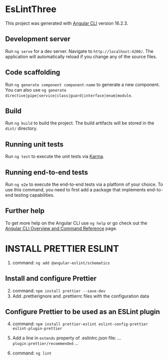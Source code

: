 # EsLintThree

This project was generated with [Angular CLI](https://github.com/angular/angular-cli) version 16.2.3.

## Development server

Run `ng serve` for a dev server. Navigate to `http://localhost:4200/`. The application will automatically reload if you change any of the source files.

## Code scaffolding

Run `ng generate component component-name` to generate a new component. You can also use `ng generate directive|pipe|service|class|guard|interface|enum|module`.

## Build

Run `ng build` to build the project. The build artifacts will be stored in the `dist/` directory.

## Running unit tests

Run `ng test` to execute the unit tests via [Karma](https://karma-runner.github.io).

## Running end-to-end tests

Run `ng e2e` to execute the end-to-end tests via a platform of your choice. To use this command, you need to first add a package that implements end-to-end testing capabilities.

## Further help

To get more help on the Angular CLI use `ng help` or go check out the [Angular CLI Overview and Command Reference](https://angular.io/cli) page.

# INSTALL PRETTIER ESLINT


1. command: `ng add @angular-eslint/schematics`


## Install and configure Prettier
2. command: `npm install prettier --save-dev`
3. Add .prettierignore and .prettierrc files with the configuration data


## Configure Prettier to be used as an ESLint plugin
4. command: `npm install prettier-eslint eslint-config-prettier eslint-plugin-prettier`
5. Add a line in `extends` property of .eslintrc.json file:
...
`plugin:prettier/recommended`
...

6. command: `ng lint`
